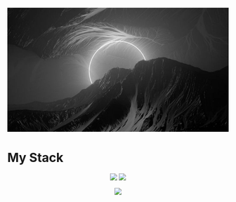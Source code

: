 <p align="center">
<img src="bg.jpg" class="bg-for-profile"/>
</p>

# My Stack
  <p align="center">
    <img src="https://skillicons.dev/icons?i=postgres,py,go,html,css&perline=7" />
    <img src="https://skillicons.dev/icons?i=docker,linux,vscode,postman,git,obsidian&perline=7" />
    <br>
</p>
  <p align="center">
    <img src="[https://skillicons.dev/icons?i=postgres,py,go,html,css&perline=7](https://leetcard.jacoblin.cool/DevAthhh?theme=dark&font=Reem%20Kufi&ext=heatmap)" />
    <br>
</p>

